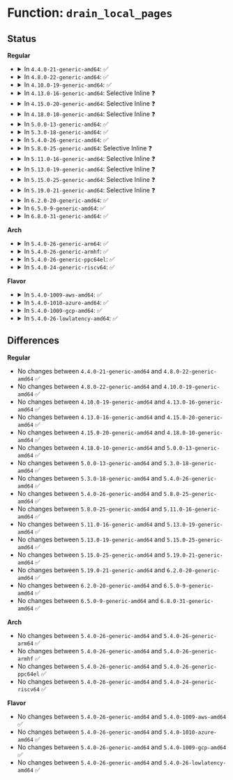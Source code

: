 # Function: <code>drain_local_pages</code>

## Status
<b>Regular</b>
<ul>
<li>
<details>
<summary>In <code>4.4.0-21-generic-amd64</code>: ✅</summary>

```c
void drain_local_pages(struct zone * zone)
```

```json
{
  "name": "drain_local_pages",
  "collision_type": "Unique Global",
  "inline_type": "No",
  "funcs": [
    {
      "addr": 18446744071580502816,
      "name": "drain_local_pages",
      "external": true,
      "loc": "mm/page_alloc.c:1919",
      "file": "mm/page_alloc.c",
      "inline": "seen, unknown",
      "caller_inline": [],
      "caller_func": [
        "kernel/power/snapshot.c:swsusp_save",
        "kernel/power/snapshot.c:swsusp_save",
        "mm/compaction.c:compact_zone"
      ]
    }
  ],
  "symbols": [
    {
      "addr": 18446744071580502816,
      "name": "drain_local_pages",
      "section": ".text",
      "bind": "STB_GLOBAL",
      "size": 38
    }
  ]
}
```
</details>
</li>
<li>
<details>
<summary>In <code>4.8.0-22-generic-amd64</code>: ✅</summary>

```c
void drain_local_pages(struct zone * zone)
```

```json
{
  "name": "drain_local_pages",
  "collision_type": "Unique Global",
  "inline_type": "No",
  "funcs": [
    {
      "addr": 18446744071580581760,
      "name": "drain_local_pages",
      "external": true,
      "loc": "mm/page_alloc.c:2281",
      "file": "mm/page_alloc.c",
      "inline": "seen, unknown",
      "caller_inline": [],
      "caller_func": [
        "kernel/power/snapshot.c:swsusp_save",
        "kernel/power/snapshot.c:swsusp_save",
        "mm/compaction.c:compact_zone"
      ]
    }
  ],
  "symbols": [
    {
      "addr": 18446744071580581760,
      "name": "drain_local_pages",
      "section": ".text",
      "bind": "STB_GLOBAL",
      "size": 38
    }
  ]
}
```
</details>
</li>
<li>
<details>
<summary>In <code>4.10.0-19-generic-amd64</code>: ✅</summary>

```c
void drain_local_pages(struct zone * zone)
```

```json
{
  "name": "drain_local_pages",
  "collision_type": "Unique Global",
  "inline_type": "No",
  "funcs": [
    {
      "addr": 18446744071580648272,
      "name": "drain_local_pages",
      "external": true,
      "loc": "mm/page_alloc.c:2334",
      "file": "mm/page_alloc.c",
      "inline": "seen, unknown",
      "caller_inline": [],
      "caller_func": [
        "kernel/power/snapshot.c:swsusp_save",
        "kernel/power/snapshot.c:swsusp_save",
        "mm/compaction.c:compact_zone"
      ]
    }
  ],
  "symbols": [
    {
      "addr": 18446744071580648272,
      "name": "drain_local_pages",
      "section": ".text",
      "bind": "STB_GLOBAL",
      "size": 38
    }
  ]
}
```
</details>
</li>
<li>
<details>
<summary>In <code>4.13.0-16-generic-amd64</code>: Selective Inline ❓</summary>

```c
void drain_local_pages(struct zone * zone)
```

```json
{
  "name": "drain_local_pages",
  "collision_type": "Unique Global",
  "inline_type": "Selective",
  "funcs": [
    {
      "addr": 18446744071580680649,
      "name": "drain_local_pages",
      "external": true,
      "loc": "mm/page_alloc.c:2432",
      "file": "mm/page_alloc.c",
      "inline": "not declared, inlined",
      "caller_inline": [
        "mm/page_alloc.c:drain_local_pages_wq"
      ],
      "caller_func": [
        "kernel/power/snapshot.c:swsusp_save",
        "kernel/power/snapshot.c:swsusp_save",
        "mm/compaction.c:compact_zone"
      ]
    }
  ],
  "symbols": [
    {
      "addr": 18446744071580684000,
      "name": "drain_local_pages",
      "section": ".text",
      "bind": "STB_GLOBAL",
      "size": 38
    }
  ]
}
```
</details>
</li>
<li>
<details>
<summary>In <code>4.15.0-20-generic-amd64</code>: Selective Inline ❓</summary>

```c
void drain_local_pages(struct zone * zone)
```

```json
{
  "name": "drain_local_pages",
  "collision_type": "Unique Global",
  "inline_type": "Selective",
  "funcs": [
    {
      "addr": 18446744071580765097,
      "name": "drain_local_pages",
      "external": true,
      "loc": "mm/page_alloc.c:2467",
      "file": "mm/page_alloc.c",
      "inline": "not declared, inlined",
      "caller_inline": [
        "mm/page_alloc.c:drain_local_pages_wq"
      ],
      "caller_func": [
        "kernel/power/snapshot.c:swsusp_save",
        "kernel/power/snapshot.c:swsusp_save",
        "mm/compaction.c:compact_zone"
      ]
    }
  ],
  "symbols": [
    {
      "addr": 18446744071580767472,
      "name": "drain_local_pages",
      "section": ".text",
      "bind": "STB_GLOBAL",
      "size": 38
    }
  ]
}
```
</details>
</li>
<li>
<details>
<summary>In <code>4.18.0-10-generic-amd64</code>: Selective Inline ❓</summary>

```c
void drain_local_pages(struct zone * zone)
```

```json
{
  "name": "drain_local_pages",
  "collision_type": "Unique Global",
  "inline_type": "Selective",
  "funcs": [
    {
      "addr": 18446744071580899433,
      "name": "drain_local_pages",
      "external": true,
      "loc": "mm/page_alloc.c:2572",
      "file": "mm/page_alloc.c",
      "inline": "not declared, inlined",
      "caller_inline": [
        "mm/page_alloc.c:drain_local_pages_wq"
      ],
      "caller_func": [
        "kernel/power/snapshot.c:swsusp_save",
        "kernel/power/snapshot.c:swsusp_save",
        "mm/compaction.c:compact_zone"
      ]
    }
  ],
  "symbols": [
    {
      "addr": 18446744071580903744,
      "name": "drain_local_pages",
      "section": ".text",
      "bind": "STB_GLOBAL",
      "size": 38
    }
  ]
}
```
</details>
</li>
<li>
<details>
<summary>In <code>5.0.0-13-generic-amd64</code>: ✅</summary>

```c
void drain_local_pages(struct zone * zone)
```

```json
{
  "name": "drain_local_pages",
  "collision_type": "Unique Global",
  "inline_type": "No",
  "funcs": [
    {
      "addr": 18446744071580978352,
      "name": "drain_local_pages",
      "external": true,
      "loc": "mm/page_alloc.c:2665",
      "file": "mm/page_alloc.c",
      "inline": "seen, unknown",
      "caller_inline": [],
      "caller_func": [
        "kernel/power/snapshot.c:swsusp_save",
        "kernel/power/snapshot.c:swsusp_save",
        "mm/page_alloc.c:drain_local_pages_wq",
        "mm/compaction.c:compact_zone"
      ]
    }
  ],
  "symbols": [
    {
      "addr": 18446744071580978352,
      "name": "drain_local_pages",
      "section": ".text",
      "bind": "STB_GLOBAL",
      "size": 38
    }
  ]
}
```
</details>
</li>
<li>
<details>
<summary>In <code>5.3.0-18-generic-amd64</code>: ✅</summary>

```c
void drain_local_pages(struct zone * zone)
```

```json
{
  "name": "drain_local_pages",
  "collision_type": "Unique Global",
  "inline_type": "No",
  "funcs": [
    {
      "addr": 18446744071581401088,
      "name": "drain_local_pages",
      "external": true,
      "loc": "mm/page_alloc.c:2841",
      "file": "mm/page_alloc.c",
      "inline": "seen, unknown",
      "caller_inline": [],
      "caller_func": [
        "kernel/power/snapshot.c:swsusp_save",
        "kernel/power/snapshot.c:swsusp_save",
        "mm/compaction.c:compact_zone",
        "mm/page_alloc.c:drain_local_pages_wq"
      ]
    }
  ],
  "symbols": [
    {
      "addr": 18446744071581401088,
      "name": "drain_local_pages",
      "section": ".text",
      "bind": "STB_GLOBAL",
      "size": 38
    }
  ]
}
```
</details>
</li>
<li>
<details>
<summary>In <code>5.4.0-26-generic-amd64</code>: ✅</summary>

```c
void drain_local_pages(struct zone * zone)
```

```json
{
  "name": "drain_local_pages",
  "collision_type": "Unique Global",
  "inline_type": "No",
  "funcs": [
    {
      "addr": 18446744071581462080,
      "name": "drain_local_pages",
      "external": true,
      "loc": "mm/page_alloc.c:2832",
      "file": "mm/page_alloc.c",
      "inline": "seen, unknown",
      "caller_inline": [],
      "caller_func": [
        "kernel/power/snapshot.c:swsusp_save",
        "kernel/power/snapshot.c:swsusp_save",
        "mm/compaction.c:compact_zone",
        "mm/page_alloc.c:drain_local_pages_wq"
      ]
    }
  ],
  "symbols": [
    {
      "addr": 18446744071581462080,
      "name": "drain_local_pages",
      "section": ".text",
      "bind": "STB_GLOBAL",
      "size": 38
    }
  ]
}
```
</details>
</li>
<li>
<details>
<summary>In <code>5.8.0-25-generic-amd64</code>: Selective Inline ❓</summary>

```c
void drain_local_pages(struct zone * zone)
```

```json
{
  "name": "drain_local_pages",
  "collision_type": "Unique Global",
  "inline_type": "Selective",
  "funcs": [
    {
      "addr": 18446744071581660494,
      "name": "drain_local_pages",
      "external": true,
      "loc": "mm/page_alloc.c:2924",
      "file": "mm/page_alloc.c",
      "inline": "not declared, inlined",
      "caller_inline": [
        "mm/page_alloc.c:drain_local_pages_wq"
      ],
      "caller_func": [
        "kernel/power/snapshot.c:swsusp_save",
        "kernel/power/snapshot.c:swsusp_save",
        "mm/swap.c:lru_add_drain_cpu_zone"
      ]
    }
  ],
  "symbols": [
    {
      "addr": 18446744071581667312,
      "name": "drain_local_pages",
      "section": ".text",
      "bind": "STB_GLOBAL",
      "size": 98
    }
  ]
}
```
</details>
</li>
<li>
<details>
<summary>In <code>5.11.0-16-generic-amd64</code>: Selective Inline ❓</summary>

```c
void drain_local_pages(struct zone * zone)
```

```json
{
  "name": "drain_local_pages",
  "collision_type": "Unique Global",
  "inline_type": "Selective",
  "funcs": [
    {
      "addr": 18446744071581708702,
      "name": "drain_local_pages",
      "external": true,
      "loc": "mm/page_alloc.c:3004",
      "file": "mm/page_alloc.c",
      "inline": "not declared, inlined",
      "caller_inline": [
        "mm/page_alloc.c:drain_local_pages_wq"
      ],
      "caller_func": [
        "kernel/power/snapshot.c:swsusp_save",
        "kernel/power/snapshot.c:swsusp_save",
        "mm/swap.c:lru_add_drain_cpu_zone"
      ]
    }
  ],
  "symbols": [
    {
      "addr": 18446744071581715392,
      "name": "drain_local_pages",
      "section": ".text",
      "bind": "STB_GLOBAL",
      "size": 98
    }
  ]
}
```
</details>
</li>
<li>
<details>
<summary>In <code>5.13.0-19-generic-amd64</code>: Selective Inline ❓</summary>

```c
void drain_local_pages(struct zone * zone)
```

```json
{
  "name": "drain_local_pages",
  "collision_type": "Unique Global",
  "inline_type": "Selective",
  "funcs": [
    {
      "addr": 18446744071581729185,
      "name": "drain_local_pages",
      "external": true,
      "loc": "mm/page_alloc.c:3053",
      "file": "mm/page_alloc.c",
      "inline": "not declared, inlined",
      "caller_inline": [
        "mm/page_alloc.c:drain_local_pages_wq"
      ],
      "caller_func": [
        "kernel/power/snapshot.c:swsusp_save",
        "kernel/power/snapshot.c:swsusp_save",
        "mm/swap.c:lru_add_drain_cpu_zone"
      ]
    }
  ],
  "symbols": [
    {
      "addr": 18446744071581735664,
      "name": "drain_local_pages",
      "section": ".text",
      "bind": "STB_GLOBAL",
      "size": 98
    }
  ]
}
```
</details>
</li>
<li>
<details>
<summary>In <code>5.15.0-25-generic-amd64</code>: Selective Inline ❓</summary>

```c
void drain_local_pages(struct zone * zone)
```

```json
{
  "name": "drain_local_pages",
  "collision_type": "Unique Global",
  "inline_type": "Selective",
  "funcs": [
    {
      "addr": 18446744071582002769,
      "name": "drain_local_pages",
      "external": true,
      "loc": "mm/page_alloc.c:3129",
      "file": "mm/page_alloc.c",
      "inline": "not declared, inlined",
      "caller_inline": [
        "mm/page_alloc.c:drain_local_pages_wq"
      ],
      "caller_func": [
        "kernel/power/snapshot.c:swsusp_save",
        "kernel/power/snapshot.c:swsusp_save",
        "mm/swap.c:lru_add_drain_cpu_zone"
      ]
    }
  ],
  "symbols": [
    {
      "addr": 18446744071582011952,
      "name": "drain_local_pages",
      "section": ".text",
      "bind": "STB_GLOBAL",
      "size": 98
    }
  ]
}
```
</details>
</li>
<li>
<details>
<summary>In <code>5.19.0-21-generic-amd64</code>: Selective Inline ❓</summary>

```c
void drain_local_pages(struct zone * zone)
```

```json
{
  "name": "drain_local_pages",
  "collision_type": "Unique Global",
  "inline_type": "Selective",
  "funcs": [
    {
      "addr": 18446744071582423896,
      "name": "drain_local_pages",
      "external": true,
      "loc": "mm/page_alloc.c:3151",
      "file": "mm/page_alloc.c",
      "inline": "not declared, inlined",
      "caller_inline": [
        "mm/page_alloc.c:drain_local_pages_wq"
      ],
      "caller_func": [
        "kernel/power/snapshot.c:swsusp_save",
        "kernel/power/snapshot.c:swsusp_save",
        "mm/swap.c:lru_add_drain_cpu_zone"
      ]
    }
  ],
  "symbols": [
    {
      "addr": 18446744071582438432,
      "name": "drain_local_pages",
      "section": ".text",
      "bind": "STB_GLOBAL",
      "size": 105
    }
  ]
}
```
</details>
</li>
<li>
<details>
<summary>In <code>6.2.0-20-generic-amd64</code>: ✅</summary>

```c
void drain_local_pages(struct zone * zone)
```

```json
{
  "name": "drain_local_pages",
  "collision_type": "Unique Global",
  "inline_type": "No",
  "funcs": [
    {
      "addr": 18446744071582947248,
      "name": "drain_local_pages",
      "external": true,
      "loc": "mm/page_alloc.c:3211",
      "file": "mm/page_alloc.c",
      "inline": "seen, unknown",
      "caller_inline": [],
      "caller_func": [
        "kernel/power/snapshot.c:swsusp_save",
        "kernel/power/snapshot.c:swsusp_save",
        "mm/swap.c:lru_add_drain_cpu_zone"
      ]
    }
  ],
  "symbols": [
    {
      "addr": 18446744071582947248,
      "name": "drain_local_pages",
      "section": ".text",
      "bind": "STB_GLOBAL",
      "size": 105
    }
  ]
}
```
</details>
</li>
<li>
<details>
<summary>In <code>6.5.0-9-generic-amd64</code>: ✅</summary>

```c
void drain_local_pages(struct zone * zone)
```

```json
{
  "name": "drain_local_pages",
  "collision_type": "Unique Global",
  "inline_type": "No",
  "funcs": [
    {
      "addr": 18446744071583165504,
      "name": "drain_local_pages",
      "external": true,
      "loc": "mm/page_alloc.c:2245",
      "file": "mm/page_alloc.c",
      "inline": "seen, unknown",
      "caller_inline": [],
      "caller_func": [
        "kernel/power/snapshot.c:swsusp_save",
        "kernel/power/snapshot.c:swsusp_save",
        "mm/swap.c:lru_add_drain_cpu_zone"
      ]
    }
  ],
  "symbols": [
    {
      "addr": 18446744071583165504,
      "name": "drain_local_pages",
      "section": ".text",
      "bind": "STB_GLOBAL",
      "size": 105
    }
  ]
}
```
</details>
</li>
<li>
<details>
<summary>In <code>6.8.0-31-generic-amd64</code>: ✅</summary>

```c
void drain_local_pages(struct zone * zone)
```

```json
{
  "name": "drain_local_pages",
  "collision_type": "Unique Global",
  "inline_type": "No",
  "funcs": [
    {
      "addr": 18446744071583348944,
      "name": "drain_local_pages",
      "external": true,
      "loc": "mm/page_alloc.c:2243",
      "file": "mm/page_alloc.c",
      "inline": "seen, unknown",
      "caller_inline": [],
      "caller_func": [
        "kernel/power/snapshot.c:swsusp_save",
        "kernel/power/snapshot.c:swsusp_save",
        "mm/swap.c:lru_add_drain_cpu_zone"
      ]
    }
  ],
  "symbols": [
    {
      "addr": 18446744071583348944,
      "name": "drain_local_pages",
      "section": ".text",
      "bind": "STB_GLOBAL",
      "size": 105
    }
  ]
}
```
</details>
</li>
</ul>
<b>Arch</b>
<ul>
<li>
<details>
<summary>In <code>5.4.0-26-generic-arm64</code>: ✅</summary>

```c
void drain_local_pages(struct zone * zone)
```

```json
{
  "name": "drain_local_pages",
  "collision_type": "Unique Global",
  "inline_type": "No",
  "funcs": [
    {
      "addr": 18446603336492870208,
      "name": "drain_local_pages",
      "external": true,
      "loc": "mm/page_alloc.c:2832",
      "file": "mm/page_alloc.c",
      "inline": "seen, unknown",
      "caller_inline": [],
      "caller_func": [
        "mm/compaction.c:compact_zone",
        "mm/page_alloc.c:drain_local_pages_wq"
      ]
    }
  ],
  "symbols": [
    {
      "addr": 18446603336492870208,
      "name": "drain_local_pages",
      "section": ".text",
      "bind": "STB_GLOBAL",
      "size": 80
    }
  ]
}
```
</details>
</li>
<li>
<details>
<summary>In <code>5.4.0-26-generic-armhf</code>: ✅</summary>

```c
void drain_local_pages(struct zone * zone)
```

```json
{
  "name": "drain_local_pages",
  "collision_type": "Unique Global",
  "inline_type": "No",
  "funcs": [
    {
      "addr": 3226669300,
      "name": "drain_local_pages",
      "external": true,
      "loc": "mm/page_alloc.c:2832",
      "file": "mm/page_alloc.c",
      "inline": "seen, unknown",
      "caller_inline": [],
      "caller_func": [
        "kernel/power/snapshot.c:swsusp_save",
        "kernel/power/snapshot.c:swsusp_save",
        "mm/compaction.c:compact_zone",
        "mm/page_alloc.c:drain_local_pages_wq"
      ]
    }
  ],
  "symbols": [
    {
      "addr": 3226669300,
      "name": "drain_local_pages",
      "section": ".text",
      "bind": "STB_GLOBAL",
      "size": 60
    }
  ]
}
```
</details>
</li>
<li>
<details>
<summary>In <code>5.4.0-26-generic-ppc64el</code>: ✅</summary>

```c
void drain_local_pages(struct zone * zone)
```

```json
{
  "name": "drain_local_pages",
  "collision_type": "Unique Global",
  "inline_type": "No",
  "funcs": [
    {
      "addr": 13835058055286262976,
      "name": "drain_local_pages",
      "external": true,
      "loc": "mm/page_alloc.c:2832",
      "file": "mm/page_alloc.c",
      "inline": "seen, unknown",
      "caller_inline": [],
      "caller_func": [
        "mm/compaction.c:compact_zone",
        "mm/page_alloc.c:drain_local_pages_wq"
      ]
    }
  ],
  "symbols": [
    {
      "addr": 13835058055286262976,
      "name": "drain_local_pages",
      "section": ".text",
      "bind": "STB_GLOBAL",
      "size": 52
    }
  ]
}
```
</details>
</li>
<li>
<details>
<summary>In <code>5.4.0-24-generic-riscv64</code>: ✅</summary>

```c
void drain_local_pages(struct zone * zone)
```

```json
{
  "name": "drain_local_pages",
  "collision_type": "Unique Global",
  "inline_type": "No",
  "funcs": [
    {
      "addr": 18446743936272813618,
      "name": "drain_local_pages",
      "external": true,
      "loc": "mm/page_alloc.c:2832",
      "file": "mm/page_alloc.c",
      "inline": "seen, unknown",
      "caller_inline": [],
      "caller_func": [
        "mm/compaction.c:compact_zone",
        "mm/page_alloc.c:drain_local_pages_wq"
      ]
    }
  ],
  "symbols": [
    {
      "addr": 18446743936272813618,
      "name": "drain_local_pages",
      "section": ".text",
      "bind": "STB_GLOBAL",
      "size": 66
    }
  ]
}
```
</details>
</li>
</ul>
<b>Flavor</b>
<ul>
<li>
<details>
<summary>In <code>5.4.0-1009-aws-amd64</code>: ✅</summary>

```c
void drain_local_pages(struct zone * zone)
```

```json
{
  "name": "drain_local_pages",
  "collision_type": "Unique Global",
  "inline_type": "No",
  "funcs": [
    {
      "addr": 18446744071581430928,
      "name": "drain_local_pages",
      "external": true,
      "loc": "mm/page_alloc.c:2832",
      "file": "mm/page_alloc.c",
      "inline": "seen, unknown",
      "caller_inline": [],
      "caller_func": [
        "kernel/power/snapshot.c:swsusp_save",
        "kernel/power/snapshot.c:swsusp_save",
        "mm/compaction.c:compact_zone",
        "mm/page_alloc.c:drain_local_pages_wq"
      ]
    }
  ],
  "symbols": [
    {
      "addr": 18446744071581430928,
      "name": "drain_local_pages",
      "section": ".text",
      "bind": "STB_GLOBAL",
      "size": 38
    }
  ]
}
```
</details>
</li>
<li>
<details>
<summary>In <code>5.4.0-1010-azure-amd64</code>: ✅</summary>

```c
void drain_local_pages(struct zone * zone)
```

```json
{
  "name": "drain_local_pages",
  "collision_type": "Unique Global",
  "inline_type": "No",
  "funcs": [
    {
      "addr": 18446744071581373360,
      "name": "drain_local_pages",
      "external": true,
      "loc": "mm/page_alloc.c:2832",
      "file": "mm/page_alloc.c",
      "inline": "seen, unknown",
      "caller_inline": [],
      "caller_func": [
        "kernel/power/snapshot.c:swsusp_save",
        "kernel/power/snapshot.c:swsusp_save",
        "mm/compaction.c:compact_zone",
        "mm/page_alloc.c:drain_local_pages_wq"
      ]
    }
  ],
  "symbols": [
    {
      "addr": 18446744071581373360,
      "name": "drain_local_pages",
      "section": ".text",
      "bind": "STB_GLOBAL",
      "size": 38
    }
  ]
}
```
</details>
</li>
<li>
<details>
<summary>In <code>5.4.0-1009-gcp-amd64</code>: ✅</summary>

```c
void drain_local_pages(struct zone * zone)
```

```json
{
  "name": "drain_local_pages",
  "collision_type": "Unique Global",
  "inline_type": "No",
  "funcs": [
    {
      "addr": 18446744071581422128,
      "name": "drain_local_pages",
      "external": true,
      "loc": "mm/page_alloc.c:2832",
      "file": "mm/page_alloc.c",
      "inline": "seen, unknown",
      "caller_inline": [],
      "caller_func": [
        "kernel/power/snapshot.c:swsusp_save",
        "kernel/power/snapshot.c:swsusp_save",
        "mm/compaction.c:compact_zone",
        "mm/page_alloc.c:drain_local_pages_wq"
      ]
    }
  ],
  "symbols": [
    {
      "addr": 18446744071581422128,
      "name": "drain_local_pages",
      "section": ".text",
      "bind": "STB_GLOBAL",
      "size": 38
    }
  ]
}
```
</details>
</li>
<li>
<details>
<summary>In <code>5.4.0-26-lowlatency-amd64</code>: ✅</summary>

```c
void drain_local_pages(struct zone * zone)
```

```json
{
  "name": "drain_local_pages",
  "collision_type": "Unique Global",
  "inline_type": "No",
  "funcs": [
    {
      "addr": 18446744071581486560,
      "name": "drain_local_pages",
      "external": true,
      "loc": "mm/page_alloc.c:2832",
      "file": "mm/page_alloc.c",
      "inline": "seen, unknown",
      "caller_inline": [],
      "caller_func": [
        "kernel/power/snapshot.c:swsusp_save",
        "kernel/power/snapshot.c:swsusp_save",
        "mm/compaction.c:compact_zone",
        "mm/page_alloc.c:drain_local_pages_wq"
      ]
    }
  ],
  "symbols": [
    {
      "addr": 18446744071581486560,
      "name": "drain_local_pages",
      "section": ".text",
      "bind": "STB_GLOBAL",
      "size": 38
    }
  ]
}
```
</details>
</li>
</ul>

## Differences
<b>Regular</b>
<ul>
<li>
No changes between <code>4.4.0-21-generic-amd64</code> and <code>4.8.0-22-generic-amd64</code> ✅
</li>
<li>
No changes between <code>4.8.0-22-generic-amd64</code> and <code>4.10.0-19-generic-amd64</code> ✅
</li>
<li>
No changes between <code>4.10.0-19-generic-amd64</code> and <code>4.13.0-16-generic-amd64</code> ✅
</li>
<li>
No changes between <code>4.13.0-16-generic-amd64</code> and <code>4.15.0-20-generic-amd64</code> ✅
</li>
<li>
No changes between <code>4.15.0-20-generic-amd64</code> and <code>4.18.0-10-generic-amd64</code> ✅
</li>
<li>
No changes between <code>4.18.0-10-generic-amd64</code> and <code>5.0.0-13-generic-amd64</code> ✅
</li>
<li>
No changes between <code>5.0.0-13-generic-amd64</code> and <code>5.3.0-18-generic-amd64</code> ✅
</li>
<li>
No changes between <code>5.3.0-18-generic-amd64</code> and <code>5.4.0-26-generic-amd64</code> ✅
</li>
<li>
No changes between <code>5.4.0-26-generic-amd64</code> and <code>5.8.0-25-generic-amd64</code> ✅
</li>
<li>
No changes between <code>5.8.0-25-generic-amd64</code> and <code>5.11.0-16-generic-amd64</code> ✅
</li>
<li>
No changes between <code>5.11.0-16-generic-amd64</code> and <code>5.13.0-19-generic-amd64</code> ✅
</li>
<li>
No changes between <code>5.13.0-19-generic-amd64</code> and <code>5.15.0-25-generic-amd64</code> ✅
</li>
<li>
No changes between <code>5.15.0-25-generic-amd64</code> and <code>5.19.0-21-generic-amd64</code> ✅
</li>
<li>
No changes between <code>5.19.0-21-generic-amd64</code> and <code>6.2.0-20-generic-amd64</code> ✅
</li>
<li>
No changes between <code>6.2.0-20-generic-amd64</code> and <code>6.5.0-9-generic-amd64</code> ✅
</li>
<li>
No changes between <code>6.5.0-9-generic-amd64</code> and <code>6.8.0-31-generic-amd64</code> ✅
</li>
</ul>
<b>Arch</b>
<ul>
<li>
No changes between <code>5.4.0-26-generic-amd64</code> and <code>5.4.0-26-generic-arm64</code> ✅
</li>
<li>
No changes between <code>5.4.0-26-generic-amd64</code> and <code>5.4.0-26-generic-armhf</code> ✅
</li>
<li>
No changes between <code>5.4.0-26-generic-amd64</code> and <code>5.4.0-26-generic-ppc64el</code> ✅
</li>
<li>
No changes between <code>5.4.0-26-generic-amd64</code> and <code>5.4.0-24-generic-riscv64</code> ✅
</li>
</ul>
<b>Flavor</b>
<ul>
<li>
No changes between <code>5.4.0-26-generic-amd64</code> and <code>5.4.0-1009-aws-amd64</code> ✅
</li>
<li>
No changes between <code>5.4.0-26-generic-amd64</code> and <code>5.4.0-1010-azure-amd64</code> ✅
</li>
<li>
No changes between <code>5.4.0-26-generic-amd64</code> and <code>5.4.0-1009-gcp-amd64</code> ✅
</li>
<li>
No changes between <code>5.4.0-26-generic-amd64</code> and <code>5.4.0-26-lowlatency-amd64</code> ✅
</li>
</ul>
